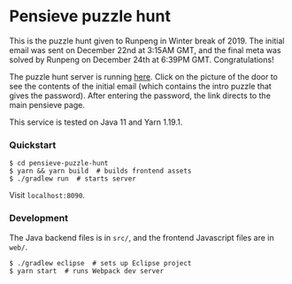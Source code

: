 Pensieve puzzle hunt
====================

This is the puzzle hunt given to Runpeng in Winter break of 2019. The initial email was sent on December 22nd at 3:15AM GMT, and the final meta was solved by Runpeng on December 24th at 6:39PM GMT. Congratulations!

The puzzle hunt server is running [here](http://util.in:8090). Click on the picture of the door to see the contents of the initial email (which contains the intro puzzle that gives the password). After entering the password, the link directs to the main pensieve page.

This service is tested on Java 11 and Yarn 1.19.1.

### Quickstart

    $ cd pensieve-puzzle-hunt
    $ yarn && yarn build  # builds frontend assets
    $ ./gradlew run  # starts server

Visit `localhost:8090`.

### Development

The Java backend files is in `src/`, and the frontend Javascript files are in `web/`.

    $ ./gradlew eclipse  # sets up Eclipse project
    $ yarn start  # runs Webpack dev server

